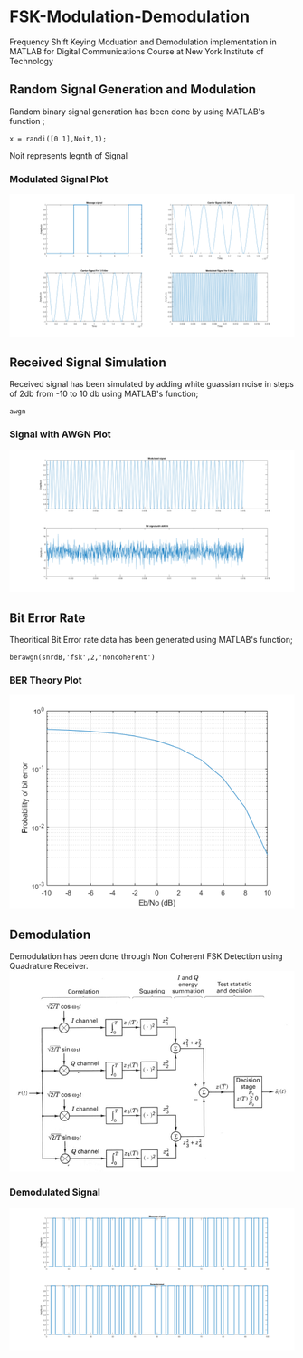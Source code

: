 # FSK-Modulation-Demodulation
Frequency Shift Keying Moduation and Demodulation implementation in MATLAB for Digital Communications Course at New York Institute of Technology

## Random Signal Generation and Modulation
Random binary signal generation has been done by using MATLAB's function ;

```
x = randi([0 1],Noit,1);
```
Noit represents legnth of Signal

### Modulated Signal Plot
![Carrier Signal and Modulated Signal](plots/MessageSignal.png)

## Received Signal Simulation
Received signal has been simulated by adding white guassian noise in steps of 2db from -10 to 10 db using MATLAB's function;

```
awgn
```

### Signal with AWGN Plot
![AWGN](plots/AWGNSignal.png)


## Bit Error Rate
Theoritical Bit Error rate data has been generated using MATLAB's function;

```
berawgn(snrdB,'fsk',2,'noncoherent')
``` 

### BER Theory Plot
![BER](plots/ber.png)


## Demodulation
Demodulation has been done through Non Coherent FSK Detection using Quadrature Receiver.
![Quadrature Receiver](plots/Quadrature.JPG)

### Demodulated Signal
![DEMOD](plots/demod.png)

